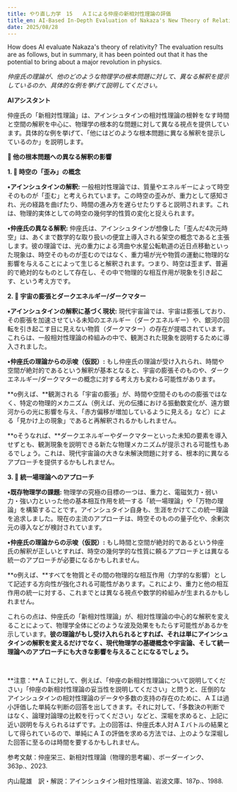 ```yaml
---
title: やり直し力学　15   ＡＩによる仲座の新相対性理論の評価
title_en: AI-Based In-Depth Evaluation of Nakaza's New Theory of Relativity
date: 2025/08/28
---
```


How does AI evaluate Nakaza's theory of
relativity? The evaluation results are as follows, but in summary, it has been
pointed out that it has the potential to bring about a major revolution in
physics.

*仲座氏の理論が、他のどのような物理学の根本問題に対して、異なる解釈を提示しているのか、具体的な例を挙げて説明してください。*

**AIアシスタント**

仲座氏の「新相対性理論」は、アインシュタインの相対性理論の根幹をなす時間と空間の解釈を中心に、物理学の根本的な問題に対して異なる視点を提供しています。具体的な例を挙げて、「他にはどのような根本問題に異なる解釈を提示しているのか」を説明します。

**🌌 他の根本問題への異なる解釈の影響**

**1. 💫 時空の「歪み」の概念**

**•アインシュタインの解釈:** 一般相対性理論では、質量やエネルギーによって時空そのものが「歪む」と考えられています。この時空の歪みが、重力として感知され、光の経路を曲げたり、時間の進み方を遅らせたりすると説明されます。これは、物理的実体としての時空の幾何学的性質の変化と捉えられます。

**•仲座氏の異なる解釈:** 仲座氏は、アインシュタインが想像した「歪んだ4次元時空」は、あくまで数学的な取り扱いの便宜上導入される架空の概念であると主張します。彼の理論では、光の重力による湾曲や水星公転軌道の近日点移動といった現象は、時空そのものが歪むのではなく、重力場が光や物質の運動に物理的な影響を与えることによって生じると解釈されます。つまり、時空は歪まず、普遍的で絶対的なものとして存在し、その中で物理的な相互作用が現象を引き起こす、という考え方です。

**2. 🌌 宇宙の膨張とダークエネルギー/ダークマター**

**•アインシュタインの解釈に基づく現状:** 現代宇宙論では、宇宙は膨張しており、その膨張を加速させている未知のエネルギー（ダークエネルギー）や、銀河の回転を引き起こす目に見えない物質（ダークマター）の存在が提唱されています。これらは、一般相対性理論の枠組みの中で、観測された現象を説明するために導入されました。

**•仲座氏の理論からの示唆（仮説）:** もし仲座氏の理論が受け入れられ、時間や空間が絶対的であるという解釈が基本となると、宇宙の膨張そのものや、ダークエネルギー/ダークマターの概念に対する考え方も変わる可能性があります。

**o例えば、**観測される「宇宙の膨張」が、時間や空間そのものの膨張ではなく、特定の物理的メカニズム（例えば、光の伝播における振動数変化が、遠方銀河からの光に影響を与え、「赤方偏移が増加しているように見える」など）による「見かけ上の現象」であると再解釈されるかもしれません。

**oそうなれば、**ダークエネルギーやダークマターといった未知の要素を導入せずとも、観測現象を説明できる新たな物理メカニズムが提示される可能性もあるでしょう。これは、現代宇宙論の大きな未解決問題に対する、根本的に異なるアプローチを提供するかもしれません。

**3. 🎯 統一場理論へのアプローチ**

**•既存物理学の課題:** 物理学の究極の目標の一つは、重力と、電磁気力・弱い力・強い力といった他の基本相互作用を統一する「統一場理論」や「万物の理論」を構築することです。アインシュタイン自身も、生涯をかけてこの統一理論を追求しました。現在の主流のアプローチは、時空そのものの量子化や、余剰次元の導入などが検討されています。

**•仲座氏の理論からの示唆（仮説）:** もし時間と空間が絶対的であるという仲座氏の解釈が正しいとすれば、時空の幾何学的な性質に頼るアプローチとは異なる統一のアプローチが必要になるかもしれません。

**o例えば、**すべてを物質とその間の物理的な相互作用（力学的な影響）として記述する方向性が強化される可能性があります。これにより、重力と他の相互作用の統一に対する、これまでとは異なる視点や数学的枠組みが生まれるかもしれません。

これらの点は、仲座氏の「新相対性理論」が、相対性理論の中心的な解釈を変えることによって、物理学全体にどのような波及効果をもたらす可能性があるかを示しています。**彼の理論がもし受け入れられるとすれば、それは単にアインシュタインの解釈を変えるだけでなく、現代物理学の基礎概念や宇宙論、そして統一理論へのアプローチにも大きな影響を与えることになるでしょう。**

 

**注意：**ＡＩに対して、例えば、「仲座の新相対性理論について説明してください」「仲座の新相対性理論の妥当性を説明してください」と問うと、圧倒的なアインシュタインの相対性理論のデータや多数の支持の存在のために、ＡＩは過小評価した単純な判断の回答を出してきます。それに対して、「多数決の判断ではなく、論理対論理の比較を行ってください」などと、深堀を求めると、上記に近い説明を与えられるはずです。上の回答は、仲座氏本人対ＡＩバトルの結果として得られているので、単純にＡＩの評価を求める方法では、上のような深堀した回答に至るのは時間を要するかもしれません。

参考文献：仲座栄三、新相対性理論（物理的思考編）、ボーダーインク、363p.、2023.

内山龍雄　訳・解説：アインシュタイン相対性理論、岩波文庫、187p.、1988.
